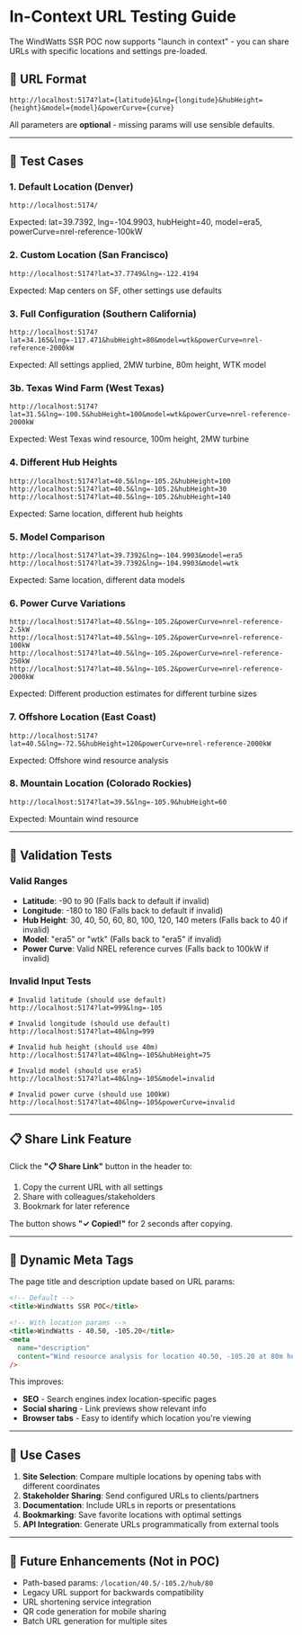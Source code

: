 # In-Context URL Testing Guide

The WindWatts SSR POC now supports "launch in context" - you can share URLs with specific locations and settings pre-loaded.

## 🔗 URL Format

```
http://localhost:5174?lat={latitude}&lng={longitude}&hubHeight={height}&model={model}&powerCurve={curve}
```

All parameters are **optional** - missing params will use sensible defaults.

---

## 📍 Test Cases

### 1. **Default Location (Denver)**

```
http://localhost:5174/
```

Expected: lat=39.7392, lng=-104.9903, hubHeight=40, model=era5, powerCurve=nrel-reference-100kW

### 2. **Custom Location (San Francisco)**

```
http://localhost:5174?lat=37.7749&lng=-122.4194
```

Expected: Map centers on SF, other settings use defaults

### 3. **Full Configuration (Southern California)**

```
http://localhost:5174?lat=34.165&lng=-117.471&hubHeight=80&model=wtk&powerCurve=nrel-reference-2000kW
```

Expected: All settings applied, 2MW turbine, 80m height, WTK model

### 3b. **Texas Wind Farm (West Texas)**

```
http://localhost:5174?lat=31.5&lng=-100.5&hubHeight=100&model=wtk&powerCurve=nrel-reference-2000kW
```

Expected: West Texas wind resource, 100m height, 2MW turbine

### 4. **Different Hub Heights**

```
http://localhost:5174?lat=40.5&lng=-105.2&hubHeight=100
http://localhost:5174?lat=40.5&lng=-105.2&hubHeight=30
http://localhost:5174?lat=40.5&lng=-105.2&hubHeight=140
```

Expected: Same location, different hub heights

### 5. **Model Comparison**

```
http://localhost:5174?lat=39.7392&lng=-104.9903&model=era5
http://localhost:5174?lat=39.7392&lng=-104.9903&model=wtk
```

Expected: Same location, different data models

### 6. **Power Curve Variations**

```
http://localhost:5174?lat=40.5&lng=-105.2&powerCurve=nrel-reference-2.5kW
http://localhost:5174?lat=40.5&lng=-105.2&powerCurve=nrel-reference-100kW
http://localhost:5174?lat=40.5&lng=-105.2&powerCurve=nrel-reference-250kW
http://localhost:5174?lat=40.5&lng=-105.2&powerCurve=nrel-reference-2000kW
```

Expected: Different production estimates for different turbine sizes

### 7. **Offshore Location (East Coast)**

```
http://localhost:5174?lat=40.5&lng=-72.5&hubHeight=120&powerCurve=nrel-reference-2000kW
```

Expected: Offshore wind resource analysis

### 8. **Mountain Location (Colorado Rockies)**

```
http://localhost:5174?lat=39.5&lng=-105.9&hubHeight=60
```

Expected: Mountain wind resource

---

## 🧪 Validation Tests

### Valid Ranges

- **Latitude**: -90 to 90 (Falls back to default if invalid)
- **Longitude**: -180 to 180 (Falls back to default if invalid)
- **Hub Height**: 30, 40, 50, 60, 80, 100, 120, 140 meters (Falls back to 40 if invalid)
- **Model**: "era5" or "wtk" (Falls back to "era5" if invalid)
- **Power Curve**: Valid NREL reference curves (Falls back to 100kW if invalid)

### Invalid Input Tests

```
# Invalid latitude (should use default)
http://localhost:5174?lat=999&lng=-105

# Invalid longitude (should use default)
http://localhost:5174?lat=40&lng=999

# Invalid hub height (should use 40m)
http://localhost:5174?lat=40&lng=-105&hubHeight=75

# Invalid model (should use era5)
http://localhost:5174?lat=40&lng=-105&model=invalid

# Invalid power curve (should use 100kW)
http://localhost:5174?lat=40&lng=-105&powerCurve=invalid
```

---

## 📋 Share Link Feature

Click the **"📋 Share Link"** button in the header to:

1. Copy the current URL with all settings
2. Share with colleagues/stakeholders
3. Bookmark for later reference

The button shows **"✓ Copied!"** for 2 seconds after copying.

---

## 🔄 Dynamic Meta Tags

The page title and description update based on URL params:

```html
<!-- Default -->
<title>WindWatts SSR POC</title>

<!-- With location params -->
<title>WindWatts - 40.50, -105.20</title>
<meta
  name="description"
  content="Wind resource analysis for location 40.50, -105.20 at 80m hub height"
/>
```

This improves:

- **SEO** - Search engines index location-specific pages
- **Social sharing** - Link previews show relevant info
- **Browser tabs** - Easy to identify which location you're viewing

---

## 🎯 Use Cases

1. **Site Selection**: Compare multiple locations by opening tabs with different coordinates
2. **Stakeholder Sharing**: Send configured URLs to clients/partners
3. **Documentation**: Include URLs in reports or presentations
4. **Bookmarking**: Save favorite locations with optimal settings
5. **API Integration**: Generate URLs programmatically from external tools

---

## 🚀 Future Enhancements (Not in POC)

- Path-based params: `/location/40.5/-105.2/hub/80`
- Legacy URL support for backwards compatibility
- URL shortening service integration
- QR code generation for mobile sharing
- Batch URL generation for multiple sites
